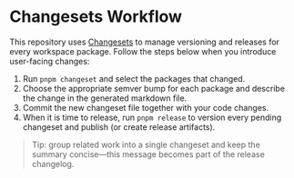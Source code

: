 # Changesets Workflow

This repository uses [Changesets](https://github.com/changesets/changesets) to manage versioning and
releases for every workspace package. Follow the steps below when you introduce user-facing changes:

1. Run `pnpm changeset` and select the packages that changed.
2. Choose the appropriate semver bump for each package and describe the change in the generated
   markdown file.
3. Commit the new changeset file together with your code changes.
4. When it is time to release, run `pnpm release` to version every pending changeset and publish (or
   create release artifacts).

> Tip: group related work into a single changeset and keep the summary concise—this message becomes
> part of the release changelog.
